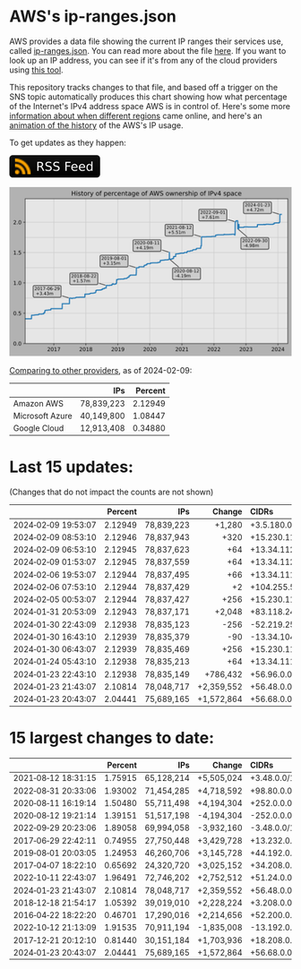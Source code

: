 # AWS's ip-ranges.json

AWS provides a data file showing the current IP ranges their
services use, called [ip-ranges.json](https://ip-ranges.amazonaws.com/ip-ranges.json).
You can read more about the file [here](https://docs.aws.amazon.com/general/latest/gr/aws-ip-ranges.html).
If you want to look up an IP address, you can see if it's from any of the cloud providers using [this tool](https://cloud-ips.s3-us-west-2.amazonaws.com/index.html).

This repository tracks changes to that file, and based off a trigger on the SNS 
topic automatically produces this chart showing how what percentage of the 
Internet's IPv4 address space AWS is in control of.  Here's some 
more [information about when different regions](announces.md) came 
online, and here's an [animation of the history](https://youtu.be/Su25yl7eol8) 
of the AWS's IP usage.

To get updates as they happen:

[![RSS Icon](images/rss_badge.svg)](https://raw.githubusercontent.com/seligman/aws-ip-ranges/master/rss.xml)

![History of AWS](history_count.svg)

[Comparing to other providers](https://github.com/seligman/cloud_sizes), as of 2024-02-09:

| | IPs | Percent |
| --- | ---: | ---: |
| Amazon AWS | 78,839,223 | 2.12949 |
| Microsoft Azure | 40,149,800 | 1.08447 |
| Google Cloud | 12,913,408 | 0.34880 |


# Last 15 updates:

(Changes that do not impact the counts are not shown)

| | Percent | IPs | Change | CIDRs |
| :--- | ---: | ---: | ---: | :--- |
| 2024&#8209;02&#8209;09&nbsp;19:53:07 | 2.12949 | 78,839,223 | +1,280 | +3.5.180.0/22,&nbsp;+16.12.74.0/24 |
| 2024&#8209;02&#8209;09&nbsp;08:53:10 | 2.12946 | 78,837,943 | +320 | +15.230.116.0/24,&nbsp;+13.34.112.128/26 |
| 2024&#8209;02&#8209;09&nbsp;06:53:10 | 2.12945 | 78,837,623 | +64 | +13.34.112.64/26 |
| 2024&#8209;02&#8209;09&nbsp;01:53:07 | 2.12945 | 78,837,559 | +64 | +13.34.112.0/26 |
| 2024&#8209;02&#8209;06&nbsp;19:53:07 | 2.12944 | 78,837,495 | +66 | +13.34.111.192/26,&nbsp;+15.230.149.2/31 |
| 2024&#8209;02&#8209;06&nbsp;07:53:10 | 2.12944 | 78,837,429 | +2 | +104.255.56.23/32,&nbsp;+104.255.56.24/32 |
| 2024&#8209;02&#8209;05&nbsp;00:53:07 | 2.12944 | 78,837,427 | +256 | +15.230.115.0/24 |
| 2024&#8209;01&#8209;31&nbsp;20:53:09 | 2.12943 | 78,837,171 | +2,048 | +83.118.240.0/21 |
| 2024&#8209;01&#8209;30&nbsp;22:43:09 | 2.12938 | 78,835,123 | -256 | -52.219.253.0/24 |
| 2024&#8209;01&#8209;30&nbsp;16:43:10 | 2.12939 | 78,835,379 | -90 | -13.34.104.88/29,&nbsp;-13.34.104.120/29,&nbsp;-13.34.104.152/29,&nbsp;... |
| 2024&#8209;01&#8209;30&nbsp;06:43:07 | 2.12939 | 78,835,469 | +256 | +15.230.114.0/24 |
| 2024&#8209;01&#8209;24&nbsp;05:43:10 | 2.12938 | 78,835,213 | +64 | +13.34.111.128/26 |
| 2024&#8209;01&#8209;23&nbsp;22:43:10 | 2.12938 | 78,835,149 | +786,432 | +56.96.0.0/14,&nbsp;+56.240.0.0/14,&nbsp;+65.176.0.0/14 |
| 2024&#8209;01&#8209;23&nbsp;21:43:07 | 2.10814 | 78,048,717 | +2,359,552 | +56.48.0.0/13,&nbsp;+16.28.0.0/14,&nbsp;+16.64.0.0/14,&nbsp;... |
| 2024&#8209;01&#8209;23&nbsp;20:43:07 | 2.04441 | 75,689,165 | +1,572,864 | +56.68.0.0/14,&nbsp;+56.128.0.0/14,&nbsp;+56.136.0.0/14,&nbsp;... |


# 15 largest changes to date:

| | Percent | IPs | Change | CIDRs |
| :--- | ---: | ---: | ---: | :--- |
| 2021&#8209;08&#8209;12&nbsp;18:31:15 | 1.75915 | 65,128,214 | +5,505,024 | +3.48.0.0/12,&nbsp;+35.96.0.0/12,&nbsp;+3.152.0.0/13,&nbsp;... |
| 2022&#8209;08&#8209;31&nbsp;20:33:06 | 1.93002 | 71,454,285 | +4,718,592 | +98.80.0.0/12,&nbsp;+184.32.0.0/12,&nbsp;+13.184.0.0/13,&nbsp;... |
| 2020&#8209;08&#8209;11&nbsp;16:19:14 | 1.50480 | 55,711,498 | +4,194,304 | +252.0.0.0/10 |
| 2020&#8209;08&#8209;12&nbsp;19:21:14 | 1.39151 | 51,517,198 | -4,194,304 | -252.0.0.0/10 |
| 2022&#8209;09&#8209;29&nbsp;20:23:06 | 1.89058 | 69,994,058 | -3,932,160 | -3.48.0.0/12,&nbsp;-35.96.0.0/12,&nbsp;-3.240.0.0/13,&nbsp;... |
| 2017&#8209;06&#8209;29&nbsp;22:42:11 | 0.74955 | 27,750,448 | +3,429,728 | +13.232.0.0/13,&nbsp;+34.240.0.0/13,&nbsp;+35.168.0.0/13,&nbsp;... |
| 2019&#8209;08&#8209;01&nbsp;20:03:05 | 1.24953 | 46,260,706 | +3,145,728 | +44.192.0.0/10,&nbsp;-3.192.0.0/12 |
| 2017&#8209;04&#8209;07&nbsp;18:22:10 | 0.65692 | 24,320,720 | +3,025,152 | +34.208.0.0/12,&nbsp;+34.224.0.0/12,&nbsp;+13.58.0.0/15,&nbsp;... |
| 2022&#8209;10&#8209;11&nbsp;22:43:07 | 1.96491 | 72,746,202 | +2,752,512 | +51.24.0.0/13,&nbsp;+57.104.0.0/13,&nbsp;+51.20.0.0/14,&nbsp;... |
| 2024&#8209;01&#8209;23&nbsp;21:43:07 | 2.10814 | 78,048,717 | +2,359,552 | +56.48.0.0/13,&nbsp;+16.28.0.0/14,&nbsp;+16.64.0.0/14,&nbsp;... |
| 2018&#8209;12&#8209;18&nbsp;21:54:17 | 1.05392 | 39,019,010 | +2,228,224 | +3.208.0.0/12,&nbsp;+3.224.0.0/12,&nbsp;+13.48.0.0/15 |
| 2016&#8209;04&#8209;22&nbsp;18:22:20 | 0.46701 | 17,290,016 | +2,214,656 | +52.200.0.0/13,&nbsp;+52.208.0.0/13,&nbsp;+52.36.0.0/14,&nbsp;... |
| 2022&#8209;10&#8209;12&nbsp;21:13:09 | 1.91535 | 70,911,194 | -1,835,008 | -13.192.0.0/13,&nbsp;-16.28.0.0/14,&nbsp;-40.172.0.0/14,&nbsp;... |
| 2017&#8209;12&#8209;21&nbsp;20:12:10 | 0.81440 | 30,151,184 | +1,703,936 | +18.208.0.0/13,&nbsp;+18.204.0.0/14,&nbsp;+18.224.0.0/14,&nbsp;... |
| 2024&#8209;01&#8209;23&nbsp;20:43:07 | 2.04441 | 75,689,165 | +1,572,864 | +56.68.0.0/14,&nbsp;+56.128.0.0/14,&nbsp;+56.136.0.0/14,&nbsp;... |
